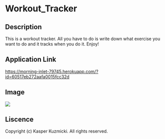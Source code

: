 # Workout_Tracker


## Description 

This is a workout tracker. All you have to do is write down what exercise you want to do and it tracks when you do it. Enjoy!

## Application Link

https://morning-inlet-79745.herokuapp.com/?id=60517eb272aafa0015fcc32d

## Image 

![](Password-demo.png)

## Liscence 

Copyright (c) Kasper Kuzmicki. All rights reserved.
